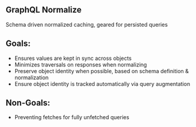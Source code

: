 ## GraphQL Normalize

Schema driven normalized caching, geared for persisted queries

## Goals:

- Ensures values are kept in sync across objects
- Minimizes traversals on responses when normalizing
- Preserve object identity when possible, based on schema definition & normalization
- Ensure object identity is tracked automatically via query augmentation

## Non-Goals:

- Preventing fetches for fully unfetched queries
